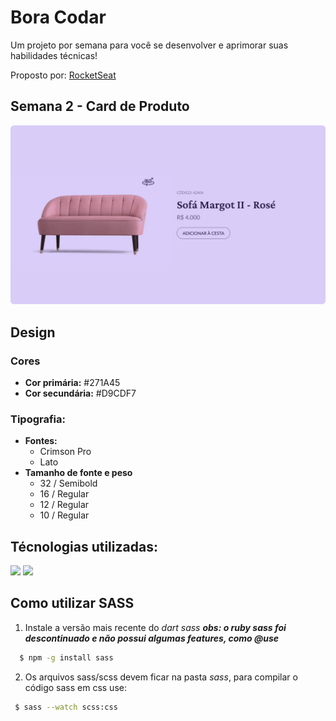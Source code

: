 # Bora Codar

Um projeto por semana para você se desenvolver e aprimorar suas habilidades técnicas!

Proposto por: [RocketSeat](https://www.rocketseat.com.br/boracodar)

## Semana 2 - Card de Produto

![Layout do projeto no figma](assets/layout.jpg)

## Design

### Cores

- **Cor primária:** #271A45
- **Cor secundária:** #D9CDF7

### Tipografia:

- **Fontes:** 
  - Crimson Pro
  - Lato
- **Tamanho de fonte e peso**
  - 32 / Semibold
  - 16 / Regular
  - 12 / Regular
  - 10 / Regular


## Técnologias utilizadas:

<div>
    <img src="https://cdn.jsdelivr.net/gh/devicons/devicon/icons/html5/html5-plain-wordmark.svg" width="100" />
    <img src="https://cdn.jsdelivr.net/gh/devicons/devicon/icons/sass/sass-original.svg" width="100"/>
</div>

## Como utilizar SASS

1. Instale a versão mais recente do *dart sass* ***obs: o ruby sass foi descontinuado e não possui algumas features, como @use***
   
```bash
  $ npm -g install sass
```

2. Os arquivos sass/scss devem ficar na pasta *sass*, para compilar o código sass em css use:
   
```bash
 $ sass --watch scss:css
```
